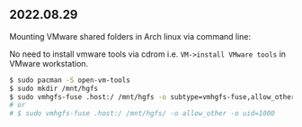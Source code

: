 2022.08.29
---

Mounting VMware shared folders in Arch linux via command line:

No need to install vmware tools via cdrom i.e. `VM->install VMware tools` in VMware workstation.

```bash
$ sudo pacman -S open-vm-tools
$ sudo mkdir /mnt/hgfs
$ sudo vmhgfs-fuse .host:/ /mnt/hgfs -o subtype=vmhgfs-fuse,allow_other
# or 
# $ sudo vmhgfs-fuse .host:/ /mnt/hgfs/ -o allow_other -o uid=1000
```